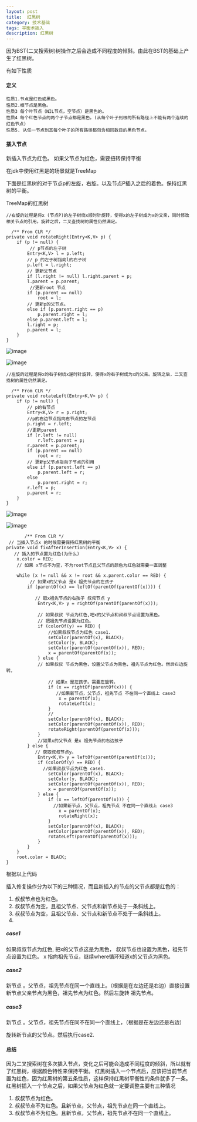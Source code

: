 ```yaml
---
layout: post
title:  红黑树
category: 技术基础
tags: 平衡术插入
description: 红黑树
---
```



因为BST(二叉搜索树)树操作之后会造成不同程度的倾斜。由此在BST的基础上产生了红黑树。

有如下性质


#### 定义
    
    
    
    性质1.节点是红色或黑色。
    性质2.根节点是黑色。
    性质3 每个叶节点（NIL节点，空节点）是黑色的。
    性质4 每个红色节点的两个子节点都是黑色。(从每个叶子到根的所有路径上不能有两个连续的红色节点)
    性质5. 从任一节点到其每个叶子的所有路径都包含相同数目的黑色节点。
    
    
    
#### 插入节点


新插入节点为红色。
如果父节点为红色，需要扭转保持平衡

在jdk中使用红黑是的场景就是TreeMap

下面是红黑树的对于节点p的左旋，右旋。以及节点P插入之后的着色。保持红黑树的平衡。

 TreeMap的红黑树

 
    
    //右旋的过程是将x (节点P)的左子树绕x顺时针旋转，使得x的左子树成为x的父亲，同时修改相关节点的引用。旋转之后，二叉查找树的属性仍然满足。
    
      /** From CLR */
    private void rotateRight(Entry<K,V> p) {
        if (p != null) {
             // p节点的左子树
            Entry<K,V> l = p.left;
            // p 的左子树指向l的右子树
            p.left = l.right;
            // 更新父节点
            if (l.right != null) l.right.parent = p;
            l.parent = p.parent;
             //更新root 节点
            if (p.parent == null)
                root = l;
            // 更新p的父节点。    
            else if (p.parent.right == p)
                p.parent.right = l;
            else p.parent.left = l;
            l.right = p;
            p.parent = l;
        }
    }
    

![image](http://7x00ae.com1.z0.glb.clouddn.com/%E4%BA%8C%E5%8F%89%E6%A0%91%E5%8F%B3%E6%97%8B.jpg)

![image](http://7x00ae.com1.z0.glb.clouddn.com/%E4%B8%8D%E5%9C%A8%E7%9B%B4%E7%BA%BF%E5%8F%B3%E8%BD%AC.jpg)
    
    
    


    //左旋的过程是将x的右子树绕x逆时针旋转，使得x的右子树成为x的父亲。旋转之后，二叉查找树的属性仍然满足。
    
      /** From CLR */
    private void rotateLeft(Entry<K,V> p) {
        if (p != null) {
            // p的右节点
            Entry<K,V> r = p.right;
            //p的右边节点指向右节点的左节点
            p.right = r.left;
            //更新parent
            if (r.left != null)
                r.left.parent = p;
            r.parent = p.parent;
            if (p.parent == null)
                root = r;
            // 更新p父节点指向子节点的引用    
            else if (p.parent.left == p)
                p.parent.left = r;
            else
                p.parent.right = r;
            r.left = p;
            p.parent = r;
        }
    }
    



![image](http://7x00ae.com1.z0.glb.clouddn.com/%E4%BA%8C%E5%8F%89%E6%A0%91%E5%B7%A6%E6%97%8B.jpg)





![image](http://7x00ae.com1.z0.glb.clouddn.com/%E4%B8%8D%E5%9C%A8%E7%9B%B4%E7%BA%BF%E5%B7%A6%E8%BD%AC.jpg)







    
           /** From CLR */
     // 当插入节点x 的时候需要保持红黑树的平衡
    private void fixAfterInsertion(Entry<K,V> x) {
       // 插入的节点置为红色(为什么)
        x.color = RED;
        // 如果 x节点不为空，不为root节点且父节点的颜色为红色就需要一直调整
        
        while (x != null && x != root && x.parent.color == RED) {
             // 如果x的父节点 是x 祖先节点的左孩子
            if (parentOf(x) == leftOf(parentOf(parentOf(x)))) {
            
               // 取x祖先节点的右孩子 叔叔节点 y      
                Entry<K,V> y = rightOf(parentOf(parentOf(x)));
        
                // 如果叔叔 节点为红色,吧x的父节点和叔叔节点设置为黑色。
                // 把祖先节点设置为红色。
                if (colorOf(y) == RED) {
                    //如果叔叔节点为红色 case1.
                    setColor(parentOf(x), BLACK);
                    setColor(y, BLACK);
                    setColor(parentOf(parentOf(x)), RED);
                    x = parentOf(parentOf(x));
                } else {
                // 如果叔叔 节点为黑色，设置父节点为黑色，祖先节点为红色。然后右边旋转。
                    
                    // 如果x 是左孩子。需要左旋转。
                    if (x == rightOf(parentOf(x))) {
                       //如果新节点，父节点，祖先节点 不在同一个直线上 case3
                        x = parentOf(x);
                        rotateLeft(x);
                    }
                    // 
                    setColor(parentOf(x), BLACK);
                    setColor(parentOf(parentOf(x)), RED);
                    rotateRight(parentOf(parentOf(x)));
                }
                //如果x的父节点 是x 祖先节点的右边孩子
            } else {
               // 获取叔叔节点y。
                Entry<K,V> y = leftOf(parentOf(parentOf(x)));
                if (colorOf(y) == RED) {
                  //如果叔叔节点为红色 case1.
                    setColor(parentOf(x), BLACK);
                    setColor(y, BLACK);
                    setColor(parentOf(parentOf(x)), RED);
                    x = parentOf(parentOf(x));
                } else {
                    if (x == leftOf(parentOf(x))) {
                      //如果新节点，父节点，祖先节点 不在同一个直线上 case3
                        x = parentOf(x);
                        rotateRight(x);
                    }
                    setColor(parentOf(x), BLACK);
                    setColor(parentOf(parentOf(x)), RED);
                    rotateLeft(parentOf(parentOf(x)));
                }
            }
        }
        root.color = BLACK;
    }
        

根据以上代码

插入修复操作分为以下的三种情况，而且新插入的节点的父节点都是红色的：

1. 叔叔节点也为红色。
2. 叔叔节点为空，且祖父节点、父节点和新节点处于一条斜线上。
3. 叔叔节点为空，且祖父节点、父节点和新节点不处于一条斜线上。
4. 


##### case1

如果叔叔节点为红色, 把x的父节点这是为黑色， 叔叔节点也设置为黑色，祖先节点设置为红色。
x 指向祖先节点，继续where循环知道x的父节点为黑色。

##### case2

新节点 。父节点，祖先节点在同一个直线上。（根据是在左边还是右边）直接设置新节点父亲节点为黑色，祖先节点为红色。然后左旋转 祖先节点。

##### case3
新节点 。父节点，祖先节点在同不在同一个直线上，（根据是在左边还是右边）

旋转新节点的父节点。然后执行case2.


#### 总结

因为二叉搜索树在多次插入节点，变化之后可能会造成不同程度的倾斜，所以就有了红黑树，根据颜色特性来保持平衡。
红黑树插入一个节点后，应该把当前节点置为红色，因为红黑树的第五条性质，这样保持红黑树平衡性的条件就多了一条。
红黑树插入一个节点之后，如果父节点为红色就一定要调整主要有三种情况
1. 叔叔节点为红色。
2. 叔叔节点不为红色。且新节点，父节点，祖先节点在同一个直线上。
3. 叔叔节点不为红色。且新节点，父节点，祖先节点不在同一个直线上。







